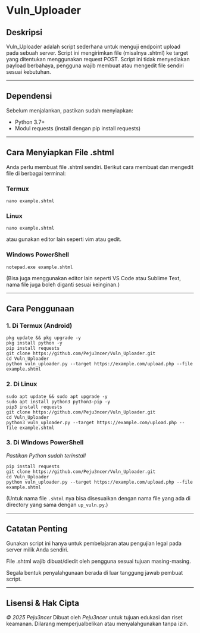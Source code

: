 # Vuln_Uploader

## Deskripsi

Vuln_Uploader adalah script sederhana untuk menguji endpoint upload pada sebuah server. Script ini mengirimkan file (misalnya .shtml) ke target yang ditentukan menggunakan request POST.
Script ini tidak menyediakan payload berbahaya, pengguna wajib membuat atau mengedit file sendiri sesuai kebutuhan.

---

## Dependensi

Sebelum menjalankan, pastikan sudah menyiapkan:

- Python 3.7+
- Modul requests (install dengan pip install requests)

---

## Cara Menyiapkan File .shtml

Anda perlu membuat file .shtml sendiri.
Berikut cara membuat dan mengedit file di berbagai terminal:

### Termux
```
nano example.shtml
```
### Linux
```
nano example.shtml
```
atau gunakan editor lain seperti vim atau gedit.

### Windows PowerShell
```
notepad.exe example.shtml
```
(Bisa juga menggunakan editor lain seperti VS Code atau Sublime Text, nama file juga boleh diganti sesuai keinginan.)

---

## Cara Penggunaan

### 1. Di Termux (Android)
```
pkg update && pkg upgrade -y
pkg install python -y
pip install requests
git clone https://github.com/Peju3ncer/Vuln_Uploader.git
cd Vuln_Uploader
python vuln_uploader.py --target https://example.com/upload.php --file example.shtml
```
### 2. Di Linux
```
sudo apt update && sudo apt upgrade -y
sudo apt install python3 python3-pip -y
pip3 install requests
git clone https://github.com/Peju3ncer/Vuln_Uploader.git
cd Vuln_Uploader
python3 vuln_uploader.py --target https://example.com/upload.php --file example.shtml
```
### 3. Di Windows PowerShell

*Pastikan Python sudah terinstall*
```
pip install requests
git clone https://github.com/Peju3ncer/Vuln_Uploader.git
cd Vuln_Uploader
python vuln_uploader.py --target https://example.com/upload.php --file example.shtml
```
(Untuk nama file `.shtml` nya bisa disesuaikan dengan nama file yang ada di directory yang sama dengan `up_vuln.py`.)

---

## Catatan Penting

Gunakan script ini hanya untuk pembelajaran atau pengujian legal pada server milik Anda sendiri.

File .shtml wajib dibuat/diedit oleh pengguna sesuai tujuan masing-masing.

Segala bentuk penyalahgunaan berada di luar tanggung jawab pembuat script.



---

## Lisensi & Hak Cipta

*© 2025 Peju3ncer*
Dibuat oleh *Peju3ncer* untuk tujuan edukasi dan riset keamanan.
Dilarang memperjualbelikan atau menyalahgunakan tanpa izin.
